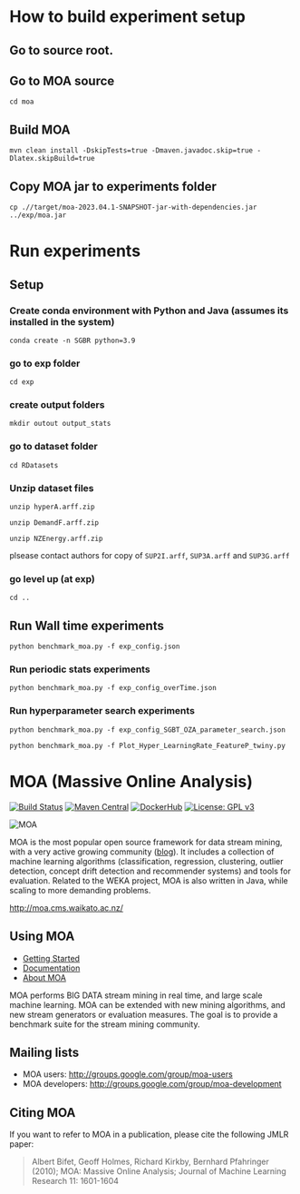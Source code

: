 # How to build experiment setup
## Go to source root.
## Go to MOA source
``cd moa``
## Build MOA
`mvn clean install -DskipTests=true -Dmaven.javadoc.skip=true -Dlatex.skipBuild=true`
## Copy MOA jar to experiments folder
`cp .//target/moa-2023.04.1-SNAPSHOT-jar-with-dependencies.jar ../exp/moa.jar`


# Run experiments
## Setup
### Create conda environment with Python and Java (assumes its installed in the system)
``conda create -n SGBR python=3.9``
### go to exp folder
``cd exp``
### create output folders
``mkdir outout output_stats``
### go to dataset folder
``cd RDatasets``
### Unzip dataset files
``unzip hyperA.arff.zip``

``unzip DemandF.arff.zip``

``unzip NZEnergy.arff.zip``

plsease contact authors for copy of `SUP2I.arff`, `SUP3A.arff` and `SUP3G.arff`
### go level up (at exp)
``cd ..``
## Run Wall time experiments
```python benchmark_moa.py -f exp_config.json```
### Run periodic stats experiments
```python benchmark_moa.py -f exp_config_overTime.json```
### Run hyperparameter search experiments
```python benchmark_moa.py -f exp_config_SGBT_OZA_parameter_search.json```

```python benchmark_moa.py -f Plot_Hyper_LearningRate_FeatureP_twiny.py```



# MOA (Massive Online Analysis)
[![Build Status](https://travis-ci.org/Waikato/moa.svg?branch=master)](https://travis-ci.org/Waikato/moa)
[![Maven Central](https://img.shields.io/maven-central/v/nz.ac.waikato.cms.moa/moa-pom.svg)](https://mvnrepository.com/artifact/nz.ac.waikato.cms)
[![DockerHub](https://img.shields.io/badge/docker-available-blue.svg?logo=docker)](https://hub.docker.com/r/waikato/moa)
[![License: GPL v3](https://img.shields.io/badge/License-GPLv3-blue.svg)](https://www.gnu.org/licenses/gpl-3.0)

![MOA][logo]

[logo]: http://moa.cms.waikato.ac.nz/wp-content/uploads/2014/11/LogoMOA.jpg "Logo MOA"

MOA is the most popular open source framework for data stream mining, with a very active growing community ([blog](http://moa.cms.waikato.ac.nz/blog/)). It includes a collection of machine learning algorithms (classification, regression, clustering, outlier detection, concept drift detection and recommender systems) and tools for evaluation. Related to the WEKA project, MOA is also written in Java, while scaling to more demanding problems.

http://moa.cms.waikato.ac.nz/

## Using MOA

* [Getting Started](http://moa.cms.waikato.ac.nz/getting-started/)
* [Documentation](http://moa.cms.waikato.ac.nz/documentation/)
* [About MOA](http://moa.cms.waikato.ac.nz/details/)

MOA performs BIG DATA stream mining in real time, and large scale machine learning. MOA can be extended with new mining algorithms, and new stream generators or evaluation measures. The goal is to provide a benchmark suite for the stream mining community. 

## Mailing lists
* MOA users: http://groups.google.com/group/moa-users
* MOA developers: http://groups.google.com/group/moa-development

## Citing MOA
If you want to refer to MOA in a publication, please cite the following JMLR paper: 

> Albert Bifet, Geoff Holmes, Richard Kirkby, Bernhard Pfahringer (2010);
> MOA: Massive Online Analysis; Journal of Machine Learning Research 11: 1601-1604 


